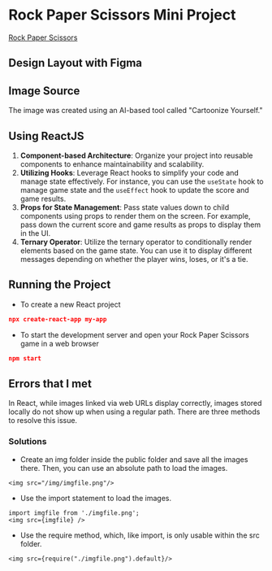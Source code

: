 # Rock Paper Scissors Mini Project

[Rock Paper Scissors](https://github.com/MayHyeyeonKim/JS_TS_React/tree/main/REACT_JS/rock-paper-scissors/rock_paper_scissors.gif)

## Design Layout with Figma

## Image Source
The image was created using an AI-based tool called "Cartoonize Yourself."

## Using ReactJS
1. **Component-based Architecture**: Organize your project into reusable components to enhance maintainability and scalability.
2. **Utilizing Hooks**: Leverage React hooks to simplify your code and manage state effectively. For instance, you can use the `useState` hook to manage game state and the `useEffect` hook to update the score and game results.
3. **Props for State Management**: Pass state values down to child components using props to render them on the screen. For example, pass down the current score and game results as props to display them in the UI.
4. **Ternary Operator**: Utilize the ternary operator to conditionally render elements based on the game state. You can use it to display different messages depending on whether the player wins, loses, or it's a tie.

## Running the Project
- To create a new React project
``` json
npx create-react-app my-app
```
- To start the development server and open your Rock Paper Scissors game in a web browser
``` json
npm start
```

## Errors that I met

In React, while images linked via web URLs display correctly, images stored locally do not show up when using a regular path. There are three methods to resolve this issue.

### Solutions
- Create an img folder inside the public folder and save all the images there. Then, you can use an absolute path to load the images.
```
<img src="/img/imgfile.png"/>
```

- Use the import statement to load the images.
```
import imgfile from './imgfile.png';
<img src={imgfile} />
```

- Use the require method, which, like import, is only usable within the src folder.
```
<img src={require("./imgfile.png").default}/>
```







